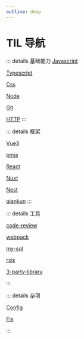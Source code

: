 ```yaml
---
outline: deep
---
```


# TIL 导航

::: details 基础能力
[Javascript](./javascript/download.md)

[Typescript](./typescript/basic-object-and-function.md)

[Css](./css/gradient-color.md)

[Node](./node/using-js-as-shell-script-in-linux.md)

[Git](./git/01.pull-git-repository.md)

[HTTP](./http/HTTP-request-and-response-header.md)
:::

::: details 框架

[Vue3](./vue3/get-component-instance-in-setup.md)

[pinia](./pinia/基本示例.md)

[React](./react/avoid-mutation.md)

[Nuxt](./nuxt/middleware.md)

[Nest](<./nest/aop架构(一)%20中间件和路由守卫.md>)

[qiankun](./qiankun/01.注册、接入微应用.md)
:::

::: details 工具

[code-review](./code-review/flat.md)

[webpack](./webpack/compression-webpack-plugin配置.md)

[my-sql](./my-sql/foreign-key-and-join-on.md)

[rxjs](./rxjs/create-operator.md)

[3-party-library](./3-party-library/mockjs-DPD.md)

:::

::: details 杂项

[Config](./config/off-hibernate.md)

[Fix](./fix/nvm-president-problem-for-mac.md)

:::
